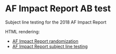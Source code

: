 # AF Impact Report AB test

Subject line testing for the 2018 AF Impact Report

HTML rendering:

  * [AF Impact Report randomization](https://htmlpreview.github.io/?https://raw.githubusercontent.com/phively/ksm-stats/master/2018-af-impact-report/AF%20Impact%20Report%20randomization.nb.html)
  * [AF Impact Report subject line testing](https://htmlpreview.github.io/?https://raw.githubusercontent.com/phively/ksm-stats/master/2018-af-impact-report/AF%20Impact%20Report%20subject%20line%20testing.nb.html)